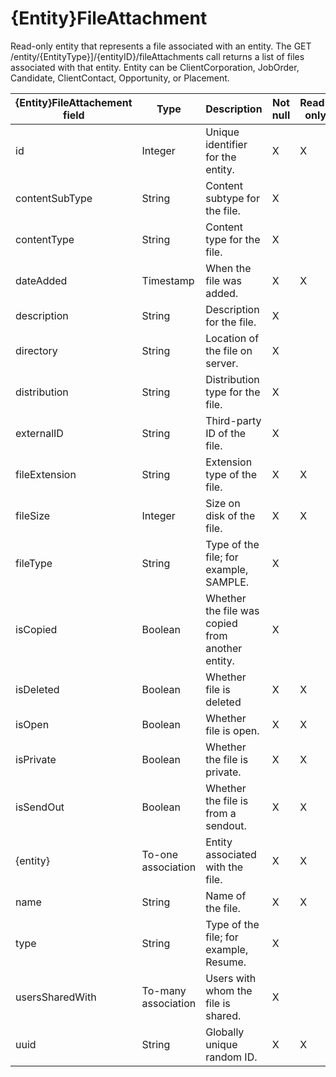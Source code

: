 # {Entity}FileAttachment

Read-only entity that represents a file associated with an entity. The GET /entity/{EntityType}\]/{entityID}/fileAttachments call returns a list of files associated with that entity. Entity can be ClientCorporation, JobOrder, Candidate, ClientContact, Opportunity, or Placement.

| **{Entity}FileAttachement field** | **Type** | **Description** | **Not null** | **Read-only** |
| --- | --- | --- | --- | --- |
| id | Integer | Unique identifier for the entity. | X | X |
| contentSubType | String | Content subtype for the file. | X | |
| contentType | String | Content type for the file. | X | |
| dateAdded | Timestamp | When the file was added. | X | X |
| description | String | Description for the file. | X | |
| directory | String | Location of the file on server. | X | |
| distribution | String | Distribution type for the file. | X | |
| externalID | String | Third-party ID of the file. | X | |
| fileExtension | String | Extension type of the file. | X | X |
| fileSize | Integer | Size on disk of the file. | X | X |
| fileType | String | Type of the file; for example, SAMPLE. | X | |
| isCopied | Boolean | Whether the file was copied from another entity. | X | |
| isDeleted | Boolean | Whether file is deleted | X | X |
| isOpen | Boolean | Whether file is open. | X | X |
| isPrivate | Boolean | Whether the file is private. | X | X |
| isSendOut | Boolean | Whether the file is from a sendout. | X | X |
| {entity} | To-one association | Entity associated with the file. | X | X |
| name | String | Name of the file. | X | X |
| type | String | Type of the file; for example, Resume. | X | |
| usersSharedWith | To-many association | Users with whom the file is shared. | X | |
| uuid | String | Globally unique random ID. | X | X |